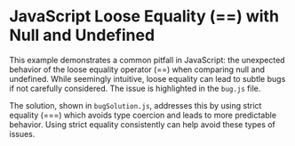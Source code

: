 # JavaScript Loose Equality (==) with Null and Undefined

This example demonstrates a common pitfall in JavaScript: the unexpected behavior of the loose equality operator (==) when comparing null and undefined.  While seemingly intuitive, loose equality can lead to subtle bugs if not carefully considered. The issue is highlighted in the `bug.js` file.

The solution, shown in `bugSolution.js`, addresses this by using strict equality (===) which avoids type coercion and leads to more predictable behavior. Using strict equality consistently can help avoid these types of issues.